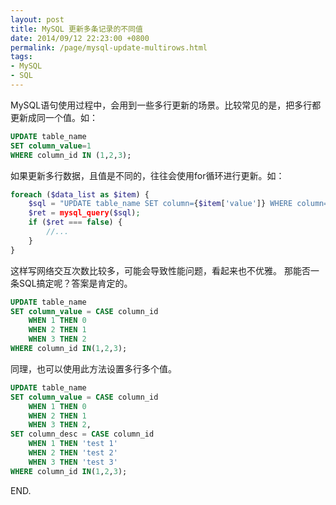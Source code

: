 ```yaml
---
layout: post
title: MySQL 更新多条记录的不同值
date: 2014/09/12 22:23:00 +0800
permalink: /page/mysql-update-multirows.html
tags:
- MySQL
- SQL
---
```


MySQL语句使用过程中，会用到一些多行更新的场景。比较常见的是，把多行都更新成同一个值。如：

```sql
UPDATE table_name  
SET column_value=1  
WHERE column_id IN (1,2,3);
```

如果更新多行数据，且值是不同的，往往会使用for循环进行更新。如：

```php
foreach ($data_list as $item) {  
    $sql = "UPDATE table_name SET column={$item['value']} WHERE column={$item['id']}";  
    $ret = mysql_query($sql);  
    if ($ret === false) {  
        //...
    }  
}  
```

这样写网络交互次数比较多，可能会导致性能问题，看起来也不优雅。
那能否一条SQL搞定呢？答案是肯定的。

```sql
UPDATE table_name  
SET column_value = CASE column_id  
    WHEN 1 THEN 0  
    WHEN 2 THEN 1  
    WHEN 3 THEN 2  
WHERE column_id IN(1,2,3);
```

同理，也可以使用此方法设置多行多个值。

```sql
UPDATE table_name  
SET column_value = CASE column_id  
    WHEN 1 THEN 0  
    WHEN 2 THEN 1  
    WHEN 3 THEN 2,  
SET column_desc = CASE column_id  
    WHEN 1 THEN 'test 1'
    WHEN 2 THEN 'test 2'
    WHEN 3 THEN 'test 3'
WHERE column_id IN(1,2,3);
```

END.
